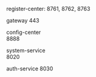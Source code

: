 register-center:
    8761, 8762, 8763

gateway
    443

config-center    
    8888
    
system-service   
    8020

auth-service
    8030
